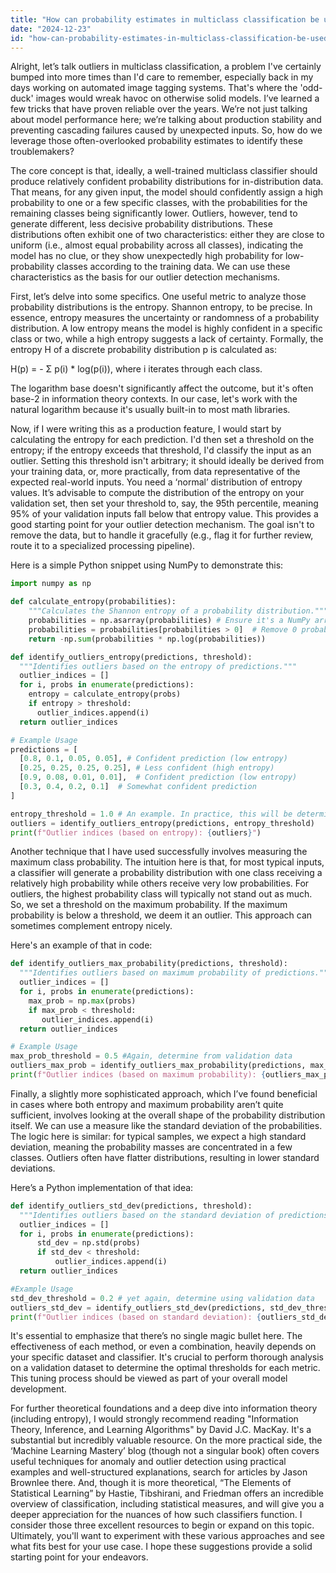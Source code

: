 ```yaml
---
title: "How can probability estimates in multiclass classification be used to identify and reject outliers?"
date: "2024-12-23"
id: "how-can-probability-estimates-in-multiclass-classification-be-used-to-identify-and-reject-outliers"
---
```


Alright, let’s talk outliers in multiclass classification, a problem I've certainly bumped into more times than I'd care to remember, especially back in my days working on automated image tagging systems. That's where the 'odd-duck' images would wreak havoc on otherwise solid models. I’ve learned a few tricks that have proven reliable over the years. We’re not just talking about model performance here; we’re talking about production stability and preventing cascading failures caused by unexpected inputs. So, how do we leverage those often-overlooked probability estimates to identify these troublemakers?

The core concept is that, ideally, a well-trained multiclass classifier should produce relatively confident probability distributions for in-distribution data. That means, for any given input, the model should confidently assign a high probability to one or a few specific classes, with the probabilities for the remaining classes being significantly lower. Outliers, however, tend to generate different, less decisive probability distributions. These distributions often exhibit one of two characteristics: either they are close to uniform (i.e., almost equal probability across all classes), indicating the model has no clue, or they show unexpectedly high probability for low-probability classes according to the training data. We can use these characteristics as the basis for our outlier detection mechanisms.

First, let’s delve into some specifics. One useful metric to analyze those probability distributions is the entropy. Shannon entropy, to be precise. In essence, entropy measures the uncertainty or randomness of a probability distribution. A low entropy means the model is highly confident in a specific class or two, while a high entropy suggests a lack of certainty. Formally, the entropy H of a discrete probability distribution p is calculated as:

H(p) = - Σ p(i) * log(p(i)), where i iterates through each class.

The logarithm base doesn't significantly affect the outcome, but it's often base-2 in information theory contexts. In our case, let's work with the natural logarithm because it's usually built-in to most math libraries.

Now, if I were writing this as a production feature, I would start by calculating the entropy for each prediction. I'd then set a threshold on the entropy; if the entropy exceeds that threshold, I'd classify the input as an outlier. Setting this threshold isn't arbitrary; it should ideally be derived from your training data, or, more practically, from data representative of the expected real-world inputs. You need a ‘normal’ distribution of entropy values. It’s advisable to compute the distribution of the entropy on your validation set, then set your threshold to, say, the 95th percentile, meaning 95% of your validation inputs fall below that entropy value. This provides a good starting point for your outlier detection mechanism. The goal isn't to remove the data, but to handle it gracefully (e.g., flag it for further review, route it to a specialized processing pipeline).

Here is a simple Python snippet using NumPy to demonstrate this:

```python
import numpy as np

def calculate_entropy(probabilities):
    """Calculates the Shannon entropy of a probability distribution."""
    probabilities = np.asarray(probabilities) # Ensure it's a NumPy array.
    probabilities = probabilities[probabilities > 0]  # Remove 0 probabilities for log calc.
    return -np.sum(probabilities * np.log(probabilities))

def identify_outliers_entropy(predictions, threshold):
  """Identifies outliers based on the entropy of predictions."""
  outlier_indices = []
  for i, probs in enumerate(predictions):
    entropy = calculate_entropy(probs)
    if entropy > threshold:
      outlier_indices.append(i)
  return outlier_indices

# Example Usage
predictions = [
  [0.8, 0.1, 0.05, 0.05], # Confident prediction (low entropy)
  [0.25, 0.25, 0.25, 0.25], # Less confident (high entropy)
  [0.9, 0.08, 0.01, 0.01],  # Confident prediction (low entropy)
  [0.3, 0.4, 0.2, 0.1]  # Somewhat confident prediction
]

entropy_threshold = 1.0 # An example. In practice, this will be determined based on your validation set
outliers = identify_outliers_entropy(predictions, entropy_threshold)
print(f"Outlier indices (based on entropy): {outliers}")
```

Another technique that I have used successfully involves measuring the maximum class probability. The intuition here is that, for most typical inputs, a classifier will generate a probability distribution with one class receiving a relatively high probability while others receive very low probabilities. For outliers, the highest probability class will typically not stand out as much. So, we set a threshold on the maximum probability. If the maximum probability is below a threshold, we deem it an outlier. This approach can sometimes complement entropy nicely.

Here's an example of that in code:

```python
def identify_outliers_max_probability(predictions, threshold):
  """Identifies outliers based on maximum probability of predictions."""
  outlier_indices = []
  for i, probs in enumerate(predictions):
    max_prob = np.max(probs)
    if max_prob < threshold:
       outlier_indices.append(i)
  return outlier_indices

# Example Usage
max_prob_threshold = 0.5 #Again, determine from validation data
outliers_max_prob = identify_outliers_max_probability(predictions, max_prob_threshold)
print(f"Outlier indices (based on maximum probability): {outliers_max_prob}")

```

Finally, a slightly more sophisticated approach, which I’ve found beneficial in cases where both entropy and maximum probability aren’t quite sufficient, involves looking at the overall shape of the probability distribution itself. We can use a measure like the standard deviation of the probabilities. The logic here is similar: for typical samples, we expect a high standard deviation, meaning the probability masses are concentrated in a few classes. Outliers often have flatter distributions, resulting in lower standard deviations.

Here’s a Python implementation of that idea:

```python
def identify_outliers_std_dev(predictions, threshold):
  """Identifies outliers based on the standard deviation of predictions."""
  outlier_indices = []
  for i, probs in enumerate(predictions):
      std_dev = np.std(probs)
      if std_dev < threshold:
          outlier_indices.append(i)
  return outlier_indices

#Example Usage
std_dev_threshold = 0.2 # yet again, determine using validation data
outliers_std_dev = identify_outliers_std_dev(predictions, std_dev_threshold)
print(f"Outlier indices (based on standard deviation): {outliers_std_dev}")

```

It's essential to emphasize that there’s no single magic bullet here. The effectiveness of each method, or even a combination, heavily depends on your specific dataset and classifier. It's crucial to perform thorough analysis on a validation dataset to determine the optimal thresholds for each metric. This tuning process should be viewed as part of your overall model development.

For further theoretical foundations and a deep dive into information theory (including entropy), I would strongly recommend reading "Information Theory, Inference, and Learning Algorithms" by David J.C. MacKay. It's a substantial but incredibly valuable resource. On the more practical side, the ‘Machine Learning Mastery’ blog (though not a singular book) often covers useful techniques for anomaly and outlier detection using practical examples and well-structured explanations, search for articles by Jason Brownlee there. And, though it is more theoretical, “The Elements of Statistical Learning” by Hastie, Tibshirani, and Friedman offers an incredible overview of classification, including statistical measures, and will give you a deeper appreciation for the nuances of how such classifiers function. I consider those three excellent resources to begin or expand on this topic. Ultimately, you'll want to experiment with these various approaches and see what fits best for your use case. I hope these suggestions provide a solid starting point for your endeavors.
